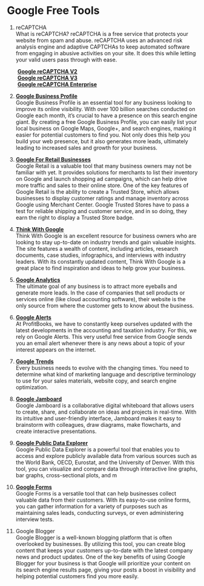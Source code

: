 # Google Free Tools

1. reCAPTCHA
<br>What is reCAPTCHA? reCAPTCHA is a free service that protects your website from spam and abuse. reCAPTCHA uses an advanced risk analysis engine and adaptive CAPTCHAs to keep automated software from engaging in abusive activities on your site. It does this while letting your valid users pass through with ease.


&emsp;&emsp;**[Google reCAPTCHA V2](https://www.google.com/recaptcha/admin/create)**
<br>&emsp;&emsp;**[Google reCAPTCHA V3](https://www.google.com/recaptcha/admin/create)**
<br>&emsp;&emsp;**[Google reCAPTCHA Enterprise](https://console.cloud.google.com/security/recaptcha)**

2. **[Google Business Profile](https://www.google.com/business/)**
<br>Google Business Profile is an essential tool for any business looking to improve its online visibility. With over 100 billion searches conducted on Google each month, it’s crucial to have a presence on this search engine giant.
By creating a free Google Business Profile, you can easily list your local business on Google Maps, Google+, and search engines, making it easier for potential customers to find you.
Not only does this help you build your web presence, but it also generates more leads, ultimately leading to increased sales and growth for your business.

3. **[Google For Retail Businesses](https://www.google.com/retail/solutions/merchant-center/)**
<br>Google Retail is a valuable tool that many business owners may not be familiar with yet. It provides solutions for merchants to list their inventory on Google and launch shopping ad campaigns, which can help drive more traffic and sales to their online store.
One of the key features of Google Retail is the ability to create a Trusted Store, which allows businesses to display customer ratings and manage inventory across Google using Merchant Center. Google Trusted Stores have to pass a test for reliable shipping and customer service, and in so doing, they earn the right to display a Trusted Store badge.


4. **[Think With Google](https://www.thinkwithgoogle.com/intl/en-apac/)**
<br>Think With Google is an excellent resource for business owners who are looking to stay up-to-date on industry trends and gain valuable insights. The site features a wealth of content, including articles, research documents, case studies, infographics, and interviews with industry leaders. With its constantly updated content, Think With Google is a great place to find inspiration and ideas to help grow your business.

5. **[Google Analytics](https://analytics.google.com/analytics/web/#/provision)**
<br>The ultimate goal of any business is to attract more eyeballs and generate more leads. In the case of companies that sell products or services online (like cloud accounting software), their website is the only source from where the customer gets to know about the business.

6. **[Google Alerts](https://www.google.com/alerts)**
<br>At ProfitBooks, we have to constantly keep ourselves updated with the latest developments in the accounting and taxation industry. For this, we rely on Google Alerts. This very useful free service from Google sends you an email alert whenever there is any news about a topic of your interest appears on the internet.

7. **[Google Trends](https://trends.google.com/home)**
<br>Every business needs to evolve with the changing times. You need to determine what kind of marketing language and descriptive terminology to use for your sales materials, website copy, and search engine optimization.

8. **[Google Jamboard](https://jamboard.google.com/?pli=1)**
<br>Google Jamboard is a collaborative digital whiteboard that allows users to create, share, and collaborate on ideas and projects in real-time. With its intuitive and user-friendly interface, Jamboard makes it easy to brainstorm with colleagues, draw diagrams, make flowcharts, and create interactive presentations.

9. **[Google Public Data Explorer]()**
<br>Google Public Data Explorer is a powerful tool that enables you to access and explore publicly available data from various sources such as the World Bank, OECD, Eurostat, and the University of Denver.
With this tool, you can visualize and compare data through interactive line graphs, bar graphs, cross-sectional plots, and m

10. **[Google Forms](https://www.google.com/forms/about/)**
<br>Google Forms is a versatile tool that can help businesses collect valuable data from their customers. With its easy-to-use online forms, you can gather information for a variety of purposes such as maintaining sales leads, conducting surveys, or even administering interview tests.

11. Google Blogger
<br>Google Blogger is a well-known blogging platform that is often overlooked by businesses. By utilizing this tool, you can create blog content that keeps your customers up-to-date with the latest company news and product updates.
One of the key benefits of using Google Blogger for your business is that Google will prioritize your content on its search engine results page, giving your posts a boost in visibility and helping potential customers find you more easily.
